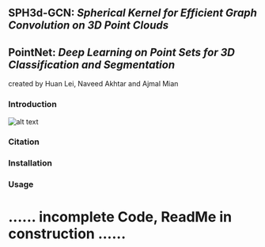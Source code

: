 ## SPH3d-GCN: *Spherical Kernel for Efficient Graph Convolution on 3D Point Clouds*
## PointNet: *Deep Learning on Point Sets for 3D Classification and Segmentation*
created by Huan Lei, Naveed Akhtar and Ajmal Mian

### Introduction
![alt text](https://github.com/hlei-ziyan/SPH3D-GCN/blob/master/image/intro_arch.png)

### Citation

### Installation


### Usage

# ...... incomplete Code, ReadMe in construction ......
